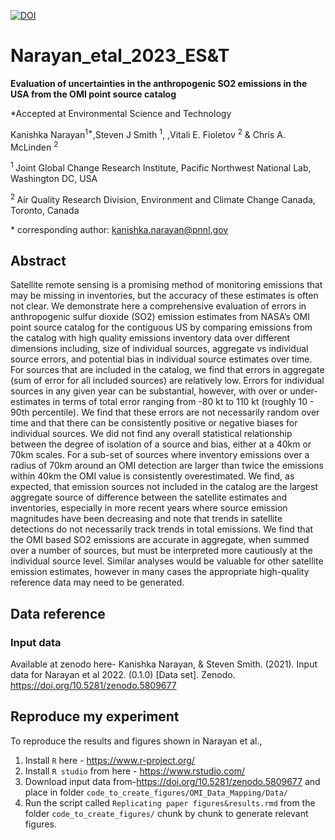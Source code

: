 
[![DOI](https://zenodo.org/badge/DOI/10.5281/zenodo.6561309.svg)](https://doi.org/10.5281/zenodo.6561309)

# Narayan_etal_2023_ES&T

**Evaluation of uncertainties in the anthropogenic SO2 emissions in the USA from the OMI point source catalog**

*Accepted at Environmental Science and Technology

Kanishka Narayan<sup>1\*</sup>,Steven J Smith <sup>1</sup>,
,Vitali E. Fioletov <sup>2</sup> & Chris A. McLinden <sup>2</sup>

<sup>1 </sup> Joint Global Change Research Institute, Pacific Northwest National Lab, Washington DC, USA 

<sup>2 </sup> Air Quality Research Division, Environment and Climate Change Canada, Toronto, Canada 


\* corresponding author:  kanishka.narayan@pnnl.gov

## Abstract
Satellite remote sensing is a promising method of monitoring emissions that may be missing in inventories, but the accuracy of these estimates is often not clear. We demonstrate here a comprehensive evaluation of errors in anthropogenic sulfur dioxide (SO2) emission estimates from NASA’s OMI point source catalog for the contiguous US by comparing emissions from the catalog with high quality emissions inventory data over different dimensions including, size of individual sources, aggregate vs individual source errors, and potential bias in individual source estimates over time. For sources that are included in the catalog, we find that errors in aggregate (sum of error for all included sources) are relatively low. Errors for individual sources in any given year can be substantial, however, with over or under-estimates in terms of total error ranging from -80 kt to 110 kt (roughly 10 - 90th percentile). We find that these errors are not necessarily random over time and that there can be consistently positive or negative biases for individual sources. We did not find any overall statistical relationship between the degree of isolation of a source and bias, either at a 40km or 70km scales. For a sub-set of sources where inventory emissions over a radius of 70km around an OMI detection are larger than twice the emissions within 40km the OMI value is consistently overestimated. We find, as expected, that emission sources not included in the catalog are the largest aggregate source of difference between the satellite estimates and inventories, especially in more recent years where source emission magnitudes have been decreasing and note that trends in satellite detections do not necessarily track trends in total emissions. We find that the OMI based SO2 emissions are accurate in aggregate, when summed over a number of sources, but must be interpreted more cautiously at the individual source level. Similar analyses would be valuable for other satellite emission estimates, however in many cases the appropriate high-quality reference data may need to be generated.


## Data reference

### Input data
Available at zenodo here- 
Kanishka Narayan, & Steven Smith. (2021). Input data for Narayan et al 2022. (0.1.0) [Data set]. Zenodo. https://doi.org/10.5281/zenodo.5809677

## Reproduce my experiment
To reproduce the results and figures shown in Narayan et al.,

1. Install `R` here - https://www.r-project.org/
2. Install `R studio` from here - https://www.rstudio.com/
3. Download input data from-https://doi.org/10.5281/zenodo.5809677 and place in folder `code_to_create_figures/OMI_Data_Mapping/Data/`
4. Run the script called `Replicating paper figures&results.rmd` from the folder `code_to_create_figures/` chunk by chunk to generate relevant figures.  
